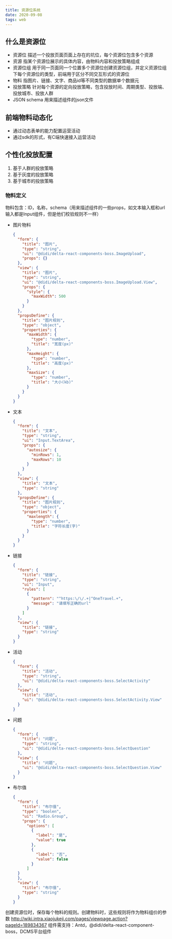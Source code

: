 ```yaml
---
title: 资源位系统
date: 2020-09-08
tags: web
---
```


## 什么是资源位
* 资源位
  描述一个投放页面页面上存在的坑位，每个资源位包含多个资源
* 资源
  指某个资源位展示的具体内容，由物料内容和投放策略组成
* 资源位组
  用于同一页面同一个位置多个资源位创建资源位组，并定义资源位组下每个资源位的类型，前端用于区分不同交互形式的资源位
* 物料
  指图片、链接、文字、商品id等不同类型的数据单个数据元
* 投放策略
  针对每个资源的定向投放策略，包含投放时间、周期类型、投放端、投放城市、投放人群
* JSON schema
  用来描述组件的json文件


## 前端物料动态化
* 通过动态表单的能力配置运营活动
* 通过sdk的形式，有C端快速接入运营活动


## 个性化投放配置
1. 基于人群的投放策略
2. 基于灰度的投放策略
3. 基于城市的投放策略


### 物料定义

物料包含：ID，名称，schema（用来描述组件的一些props，如文本输入框和url输入都是Input组件，但是他们校验规则不一样）

* 图片物料

  ```json
  {
    "form": {
      "title": "图片",
      "type": "string",
      "ui": "@didi/delta-react-components-boss.ImageUpload",
      "props": {}
    },
    "view": {
      "title": "图片",
      "type": "string",
      "ui": "@didi/delta-react-components-boss.ImageUpload.View",
      "props": {
        "style": {
          "maxWidth": 500
        }
      }
    },
    "propsDefine": {
      "title": "图片规则",
      "type": "object",
      "properties": {
        "maxWidth": {
          "type": "number",
          "title": "宽度(px)"
        },
        "maxHeight": {
          "type": "number",
          "title": "高度(px)"
        },
        "maxSize": {
          "type": "number",
          "title": "大小(kb)"
        }
      }
    }
  }
  ```

* 文本

  ```json
  {
    "form": {
      "title": "文本",
      "type": "string",
      "ui": "Input.TextArea",
      "props": {
        "autosize": {
          "minRows": 1,
          "maxRows": 10
        }
      }
    },
    "view": {
      "title": "文本",
      "type": "string"
    },
    "propsDefine": {
      "title": "图片规则",
      "type": "object",
      "properties": {
        "maxlength": {
          "type": "number",
          "title": "字符长度(字)"
        }
      }
    }
  }
  ```

* 链接

  ```json
  {
    "form": {
      "title": "链接",
      "type": "string",
      "ui": "Input",
      "rules": [
        {
          "pattern": "^https:\/\/.+|^OneTravel.+",
          "message": "请填写正确的url"
        }
      ]
    },
    "view": {
      "title": "链接",
      "type": "string"
    }
  }
  ```

* 活动

  ```json
  {
    "form": {
      "title": "活动",
      "type": "string",
      "ui": "@didi/delta-react-components-boss.SelectActivity"
    },
    "view": {
      "title": "活动",
      "ui": "@didi/delta-react-components-boss.SelectActivity.View"
    }
  }
  ```

* 问题
  ```json
  {
    "form": {
      "title": "问题",
      "type": "string",
      "ui": "@didi/delta-react-components-boss.SelectQuestion"
    },
    "view": {
      "title": "问题",
      "ui": "@didi/delta-react-components-boss.SelectQuestion.View"
    }
  }
  ```

* 布尔值
  ```json
  {
    "form": {
      "title": "布尔值",
      "type": "boolen",
      "ui": "Radio.Group",
      "props": {
        "options": [
          {
            "label": "是",
            "value": true
          },
          {
            "label": "否",
            "value": false
          }
        ]
    }
    },
    "view": {
      "title": "布尔值",
      "type": "string"
    }
  }
  ```



创建资源位时，保存每个物料的规则。创建物料时，这些规则将作为物料组价的参数
http://wiki.intra.xiaojukeji.com/pages/viewpage.action?pageId=189834367
组件需支持：Antd，@didi/delta-react-component-boss，DCMS平台组件

